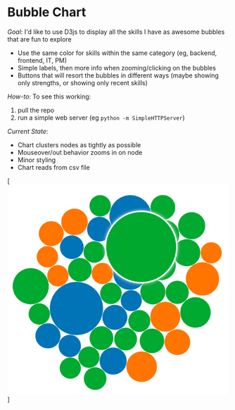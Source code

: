 # Bubble Chart

*Goal*: I'd like to use D3js to display all the skills I have as awesome bubbles that are fun to explore

* Use the same color for skills within the same category (eg, backend, frontend, IT, PM)
* Simple labels, then more info when zooming/clicking on the bubbles
* Buttons that will resort the bubbles in different ways (maybe showing only strengths, or showing only recent skills)

*How-to*: To see this working:

1. pull the repo
2. run a simple web server (eg `python -m SimpleHTTPServer`)

*Current State*: 

* Chart clusters nodes as tightly as possible
* Mouseover/out behavior zooms in on node
* Minor styling
* Chart reads from csv file

[![screenshot](screenshot.png?raw=true)]